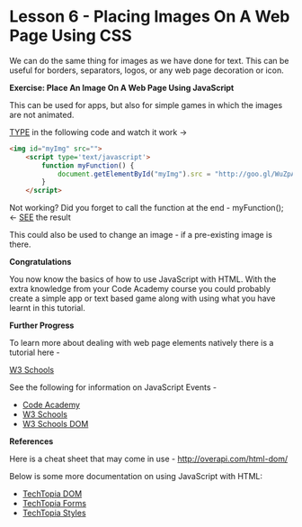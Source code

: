 Lesson 6 - Placing Images On A Web Page Using CSS
==================================================

We can do the same thing for images as we have done for text.  This can be useful for borders, separators, logos, or any web page decoration or icon.

**Exercise: Place An Image On A Web Page Using JavaScript**

This can be used for apps, but also for simple games in which the images are not animated.

[TYPE](http://jsbin.com/kojisuwuwo/1/edit?html,output) in the following code and watch it work → 
```html
<img id="myImg" src="">
	<script type='text/javascript'>
		function myFunction() {
    		document.getElementById("myImg").src = "http://goo.gl/WuZpA5";
		}
	</script>
```
Not working?  Did you forget to call the function at the end - myFunction(); 
← [SEE](http://jsbin.com/tuhayeqene/1/edit?html,output) the result

This could also be used to change an image - if a pre-existing image is there.

**Congratulations**

You now know the basics of how to use JavaScript with HTML.  With the extra knowledge from your Code Academy course you could probably create a simple app or text based game along with using what you have learnt in this tutorial.

**Further Progress**

To learn more about dealing with web page elements natively there is a tutorial here -

[W3 Schools](http://www.w3schools.com/js/js_htmldom.asp)

See the following for information on JavaScript Events - 

* [Code Academy](http://www.codecademy.com/courses/web-beginner-en-A0uwI/0/1)
* [W3 Schools](http://www.w3schools.com/js/js_events.asp)
* [W3 Schools DOM](http://www.w3schools.com/js/js_htmldom_events.asp)

**References**

Here is a cheat sheet that may come in use - http://overapi.com/html-dom/

Below is some more documentation on using JavaScript with HTML:

* [TechTopia DOM](http://www.techotopia.com/index.php/JavaScript_Document_Object)
* [TechTopia Forms](http://www.techotopia.com/index.php/Building_Forms_with_JavaScript)
* [TechTopia Styles](http://www.techotopia.com/index.php/JavaScript_and_CSS_-_Dynamic_Styles_and_Layers)
